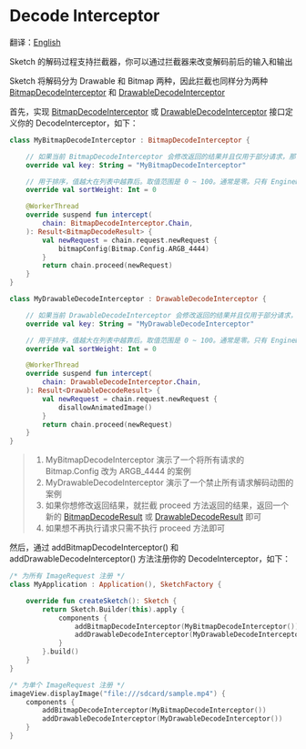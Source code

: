 # Decode Interceptor

翻译：[English](decode_interceptor.md)

Sketch 的解码过程支持拦截器，你可以通过拦截器来改变解码前后的输入和输出

Sketch 将解码分为 Drawable 和 Bitmap 两种，因此拦截也同样分为两种 [BitmapDecodeInterceptor]
和 [DrawableDecodeInterceptor]

首先，实现 [BitmapDecodeInterceptor] 或 [DrawableDecodeInterceptor] 接口定义你的
DecodeInterceptor，如下：

```kotlin
class MyBitmapDecodeInterceptor : BitmapDecodeInterceptor {

    // 如果当前 BitmapDecodeInterceptor 会修改返回的结果并且仅用于部分请求，那么请给一个不重复的 key 用于构建缓存 key，否则给 null 即可
    override val key: String = "MyBitmapDecodeInterceptor"

    // 用于排序，值越大在列表中越靠后。取值范围是 0 ~ 100。通常是零。只有 EngineBitmapDecodeInterceptor 可以是 100
    override val sortWeight: Int = 0

    @WorkerThread
    override suspend fun intercept(
        chain: BitmapDecodeInterceptor.Chain,
    ): Result<BitmapDecodeResult> {
        val newRequest = chain.request.newRequest {
            bitmapConfig(Bitmap.Config.ARGB_4444)
        }
        return chain.proceed(newRequest)
    }
}

class MyDrawableDecodeInterceptor : DrawableDecodeInterceptor {

    // 如果当前 DrawableDecodeInterceptor 会修改返回的结果并且仅用于部分请求，那么请给一个不重复的 key 用于构建缓存 key，否则给 null 即可
    override val key: String = "MyDrawableDecodeInterceptor"

    // 用于排序，值越大在列表中越靠后。取值范围是 0 ~ 100。通常是零。只有 EngineDrawableDecodeInterceptor 可以是 100
    override val sortWeight: Int = 0

    @WorkerThread
    override suspend fun intercept(
        chain: DrawableDecodeInterceptor.Chain,
    ): Result<DrawableDecodeResult> {
        val newRequest = chain.request.newRequest {
            disallowAnimatedImage()
        }
        return chain.proceed(newRequest)
    }
}
```

> 1. MyBitmapDecodeInterceptor 演示了一个将所有请求的 Bitmap.Config 改为 ARGB_4444 的案例
> 2. MyDrawableDecodeInterceptor 演示了一个禁止所有请求解码动图的案例
> 3. 如果你想修改返回结果，就拦截 proceed 方法返回的结果，返回一个新的 [BitmapDecodeResult]
     或 [DrawableDecodeResult] 即可
> 4. 如果想不再执行请求只需不执行 proceed 方法即可

然后，通过 addBitmapDecodeInterceptor() 和 addDrawableDecodeInterceptor() 方法注册你的
DecodeInterceptor，如下：

```kotlin
/* 为所有 ImageRequest 注册 */
class MyApplication : Application(), SketchFactory {

    override fun createSketch(): Sketch {
        return Sketch.Builder(this).apply {
            components {
                addBitmapDecodeInterceptor(MyBitmapDecodeInterceptor())
                addDrawableDecodeInterceptor(MyDrawableDecodeInterceptor())
            }
        }.build()
    }
}

/* 为单个 ImageRequest 注册 */
imageView.displayImage("file:///sdcard/sample.mp4") {
    components {
        addBitmapDecodeInterceptor(MyBitmapDecodeInterceptor())
        addDrawableDecodeInterceptor(MyDrawableDecodeInterceptor())
    }
}
```

[BitmapDecodeInterceptor]: ../../sketch-core/src/main/kotlin/com/github/panpf/sketch/decode/BitmapDecodeInterceptor.kt

[DrawableDecodeInterceptor]: ../../sketch-core/src/main/kotlin/com/github/panpf/sketch/decode/DrawableDecodeInterceptor.kt

[BitmapDecodeResult]: ../../sketch-core/src/main/kotlin/com/github/panpf/sketch/decode/BitmapDecodeResult.kt

[DrawableDecodeResult]: ../../sketch-core/src/main/kotlin/com/github/panpf/sketch/decode/DrawableDecodeResult.kt

[ImageRequest]: ../../sketch-core/src/main/kotlin/com/github/panpf/sketch/request/ImageRequest.kt